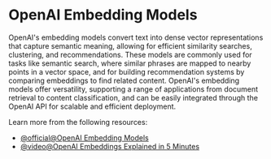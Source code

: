 # OpenAI Embedding Models

OpenAI's embedding models convert text into dense vector representations that capture semantic meaning, allowing for efficient similarity searches, clustering, and recommendations. These models are commonly used for tasks like semantic search, where similar phrases are mapped to nearby points in a vector space, and for building recommendation systems by comparing embeddings to find related content. OpenAI's embedding models offer versatility, supporting a range of applications from document retrieval to content classification, and can be easily integrated through the OpenAI API for scalable and efficient deployment.

Learn more from the following resources:

- [@official@OpenAI Embedding Models](https://platform.openai.com/docs/guides/embeddings/embedding-models)
- [@video@OpenAI Embeddings Explained in 5 Minutes](https://www.youtube.com/watch?v=8kJStTRuMcs)